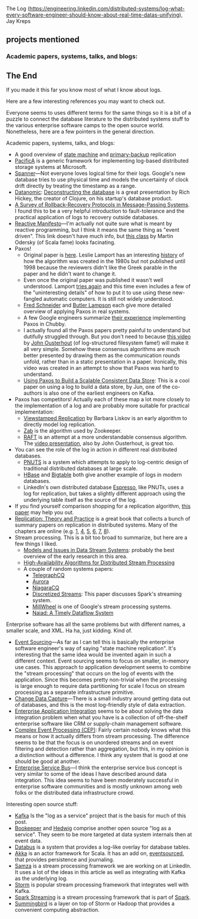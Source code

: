 
The Log (https://engineering.linkedin.com/distributed-systems/log-what-every-software-engineer-should-know-about-real-time-datas-unifying), Jay Kreps

## projects mentioned

### Academic papers, systems, talks, and blogs:

<h2>The End</h2> <p> If you made it this far you know most of what I know about logs. </p> <p> Here are a few interesting references you may want to check out. </p> <p> Everyone seems to uses different terms for the same things so it is a bit of a puzzle to connect the database literature to the distributed systems stuff to the various enterprise software camps to the open source world. Nonetheless, here are a few pointers in the general direction. </p> <p> Academic papers, systems, talks, and blogs: </p> <ul> <li>A good overview of <a href="http://www.cs.cornell.edu/fbs/publications/smsurvey.pdf" target="_blank">state machine</a> and <a href="http://citeseerx.ist.psu.edu/viewdoc/summary?doi=10.1.1.20.5896" target="_blank">primary-backup</a> replication <li><a href="http://research.microsoft.com/apps/pubs/default.aspx?id=66814" target="_blank">PacificA</a> is a generic framework for implementing log-based distributed storage systems at Microsoft. <li><a href="http://static.googleusercontent.com/external_content/untrusted_dlcp/research.google.com/en/us/archive/spanner-osdi2012.pdf" target="_blank">Spanner</a>—Not everyone loves logical time for their logs. Google's new database tries to use physical time and models the uncertainty of clock drift directly by treating the timestamp as a range. <li><a href="http://www.datomic.com/" target="_blank">Datanomic</a>: <a href="https://www.youtube.com/watch?v=Cym4TZwTCNU">Deconstructing the database</a> is a great presentation by Rich Hickey, the creator of Clojure, on his startup's database product. <li><a href="http://www.cs.utexas.edu/~lorenzo/papers/SurveyFinal.pdf" target="_blank">A Survey of Rollback-Recovery Protocols in Message-Passing Systems</a>. I found this to be a very helpful introduction to fault-tolerance and the practical application of logs to recovery outside databases. <li><a href="http://www.reactivemanifesto.org/" target="_blank">Reactive Manifesto</a>—I'm actually not quite sure what is meant by reactive programming, but I think it means the same thing as &quot;event driven&quot;. This link doesn't have much info, but <a href="https://www.coursera.org/course/reactive">this class</a> by Martin Odersky (of Scala fame) looks facinating. <li>Paxos! <ul> <li>Original paper is <a href="http://research.microsoft.com/en-us/um/people/lamport/pubs/lamport-paxos.pdf" target="_blank">here</a>. Leslie Lamport has an interesting <a href="http://research.microsoft.com/en-us/um/people/lamport/pubs/pubs.html#lamport-paxos" target="_blank">history</a> of how the algorithm was created in the 1980s but not published until 1998 because the reviewers didn't like the Greek parable in the paper and he didn't want to change it. <li>Even once the original paper was published it wasn't well understood. Lamport <a href="http://research.microsoft.com/en-us/um/people/lamport/pubs/paxos-simple.pdf" target="_blank">tries again</a> and this time even includes a few of the &quot;uninteresting details&quot; of how to put it to use using these new-fangled automatic computers. It is still not widely understood. <li><a href="http://www.cs.cornell.edu/fbs/publications/SMSurvey.pdf" target="_blank">Fred Schneider</a> and <a href="http://research.microsoft.com/en-us/um/people/blampson/58-consensus/Abstract.html">Butler Lampson</a> each give more detailed overview of applying Paxos in real systems. <li>A few Google engineers summarize <a href="http://www.cs.utexas.edu/users/lorenzo/corsi/cs380d/papers/paper2-1.pdf" target="_blank">their experience</a> implementing Paxos in Chubby. <li>I actually found all the Paxos papers pretty painful to understand but dutifully struggled through. But you don't need to because <a href="https://www.youtube.com/watch?v=JEpsBg0AO6o">this video</a> by <a href="http://www.stanford.edu/~ouster/cgi-bin/papers/lfs.pdf" target="_blank">John Ousterhout</a> (of log-structured filesystem fame!) will make it all very simple. Somehow these consensus algorithms are much better presented by drawing them as the communication rounds unfold, rather than in a static presentation in a paper. Ironically, this video was created in an attempt to show that Paxos was hard to understand. <li><a href="http://arxiv.org/pdf/1103.2408.pdf" target="_blank">Using Paxos to Build a Scalable Consistent Data Store</a>: This is a cool paper on using a log to build a data store, by Jun, one of the co-authors is also one of the earliest engineers on Kafka. </ul> <li>Paxos has competitors! Actually each of these map a lot more closely to the implementation of a log and are probably more suitable for practical implementation: <ul> <li><a href="http://pmg.csail.mit.edu/papers/vr-revisited.pdf" target="_blank">Viewstamped Replication</a> by Barbara Liskov is an early algorithm to directly model log replication. <li><a href="http://www.stanford.edu/class/cs347/reading/zab.pdf" target="_blank">Zab</a> is the algorithm used by Zookeeper. <li><a href="https://ramcloud.stanford.edu/wiki/download/attachments/11370504/raft.pdf">RAFT</a> is an attempt at a more understandable consensus algorithm. The <a href="https://www.youtube.com/watch?v=YbZ3zDzDnrw">video presentation</a>, also by John Ousterhout, is great too. </ul> <li>You can see the role of the log in action in different real distributed databases. <ul> <li><a href="http://www.mpi-sws.org/~druschel/courses/ds/papers/cooper-pnuts.pdf" target="_blank">PNUTS</a> is a system which attempts to apply to log-centric design of traditional distributed databases at large scale. <li><a href="http://hbase.apache.org/" target="_blank">HBase</a> and <a href="http://research.google.com/archive/bigtable.html">Bigtable</a> both give another example of logs in modern databases. <li>LinkedIn's own distributed database <a href="http://www.slideshare.net/amywtang/espresso-20952131" target="_blank">Espresso</a>, like PNUTs, uses a log for replication, but takes a slightly different approach using the underlying table itself as the source of the log. </ul> <li>If you find yourself comparison shopping for a replication algorithm, <a href="http://arxiv.org/abs/1309.5671" target="_blank">this paper</a> may help you out. <li><a href="http://www.amazon.com/Replication-Practice-Lecture-Computer-Theoretical/dp/3642112935" target="_blank">Replication: Theory and Practice</a> is a great book that collects a bunch of summary papers on replication in distributed systems. Many of the chapters are online (e.g. <a href="http://disi.unitn.it/~montreso/ds/papers/replication.pdf" target="_blank">1</a>, <a href="http://research.microsoft.com/en-us/people/aguilera/stumbling-chapter.pdf" target="_blank">4</a>, <a href="http://www.distributed-systems.net/papers/2010.verita.pdf" target="_blank">5</a>, <a href="http://www.cs.cornell.edu/ken/history.pdf" target="_blank">6</a>, <a href="http://www.pmg.csail.mit.edu/papers/vr-to-bft.pdf" target="_blank">7</a>, <a href="http://engineering.linkedin.com/distributed-systems/www.cs.cornell.edu/fbs/publications/TrustSurveyTR.pdf">8</a>). <li>Stream processing. This is a bit too broad to summarize, but here are a few things I liked. <ul> <li><a href="http://infolab.usc.edu/csci599/Fall2002/paper/DML2_streams-issues.pdf" target="_blank">Models and Issues in Data Stream Systems</a>: probably the best overview of the early research in this area. <li><a href="http://cs.brown.edu/research/aurora/hwang.icde05.ha.pdf" target="_blank">High-Availability Algorithms for Distributed Stream Processing</a> <li>A couple of random systems papers: <ul> <li><a href="http://db.cs.berkeley.edu/papers/cidr03-tcq.pdf" target="_blank">TelegraphCQ</a> <li><a href="http://cs.brown.edu/research/aurora/vldb03_journal.pdf" target="_blank">Aurora</a> <li><a href="http://research.cs.wisc.edu/niagara/papers/NiagaraCQ.pdf" target="_blank">NiagaraCQ</a> <li><a href="http://www.cs.berkeley.edu/~matei/papers/2012/hotcloud_spark_streaming.pdf" target="_blank">Discretized Streams</a>: This paper discusses Spark's streaming system. <li><a href="http://research.google.com/pubs/pub41378.html" target="_blank">MillWheel</a> is one of Google's stream processing systems. <li><a href="http://research.microsoft.com/apps/pubs/?id=201100" target="_blank">Naiad: A Timely Dataflow System</a> </ul> </ul> </ul> Enterprise software has all the same problems but with different names, a smaller scale, and XML. Ha ha, just kidding. Kind of. <ul> <li><a href="http://martinfowler.com/eaaDev/EventSourcing.html" target="_blank">Event Sourcing</a>—As far as I can tell this is basically the enterprise software engineer's way of saying &quot;state machine replication&quot;. It's interesting that the same idea would be invented again in such a different context. Event sourcing seems to focus on smaller, in-memory use cases. This approach to application development seems to combine the &quot;stream processing&quot; that occurs on the log of events with the application. Since this becomes pretty non-trivial when the processing is large enough to require data partitioning for scale I focus on stream processing as a separate infrastructure primitive. <li><a href="http://en.wikipedia.org/wiki/Change_data_capture" target="_blank">Change Data Capture</a>—There is a small industry around getting data out of databases, and this is the most log-friendly style of data extraction. <li><a href="http://en.wikipedia.org/wiki/Enterprise_application_integration" target="_blank">Enterprise Application Integration</a> seems to be about solving the data integration problem when what you have is a collection of off-the-shelf enterprise software like CRM or supply-chain management software. <li><a href="http://en.wikipedia.org/wiki/Complex_event_processing" target="_blank">Complex Event Processing (CEP)</a>: Fairly certain nobody knows what this means or how it actually differs from stream processing. The difference seems to be that the focus is on unordered streams and on event filtering and detection rather than aggregation, but this, in my opinion is a distinction without a difference. I think any system that is good at one should be good at another. <li><a href="http://en.wikipedia.org/wiki/Enterprise_service_bus" target="_blank">Enterprise Service Bus</a>—I think the enterprise service bus concept is very similar to some of the ideas I have described around data integration. This idea seems to have been moderately successful in enterprise software communities and is mostly unknown among web folks or the distributed data infrastructure crowd. </ul> Interesting open source stuff: <ul> <li><a href="http://kafka.apache.org/" target="_blank">Kafka</a> Is the &quot;log as a service&quot; project that is the basis for much of this post. <li><a href="http://zookeeper.apache.org/bookkeeper/" target="_blank">Bookeeper</a> and <a href="https://cwiki.apache.org/confluence/display/BOOKKEEPER/HedWig">Hedwig</a> comprise another open source &quot;log as a service&quot;. They seem to be more targeted at data system internals then at event data. <li><a href="https://github.com/linkedin/databus">Databus</a> is a system that provides a log-like overlay for database tables. <li><a href="http://akka.io/" target="_blank">Akka</a> is an actor framework for Scala. It has an add on, <a href="https://github.com/eligosource/eventsourced">eventsourced</a>, that provides persistence and journaling. <li><a href="http://samza.incubator.apache.org/" target="_blank">Samza</a> is a stream processing framework we are working on at LinkedIn. It uses a lot of the ideas in this article as well as integrating with Kafka as the underlying log. <li><a href="http://storm-project.net/" target="_blank">Storm</a> is popular stream processing framework that integrates well with Kafka. <li><a href="http://spark.incubator.apache.org/docs/0.7.3/streaming-programming-guide.html" target="_blank">Spark Streaming</a> is a stream processing framework that is part of <a href="http://spark.incubator.apache.org/" target="_blank">Spark</a>. <li><a href="https://blog.twitter.com/2013/streaming-mapreduce-with-summingbird">Summingbird</a> is a layer on top of Storm or Hadoop that provides a convenient computing abstraction. </ul>

